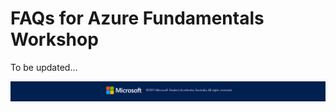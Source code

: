 # FAQs for Azure Fundamentals Workshop

To be updated...


![Footer_Banner](https://github.com/AUMSA/2021-MSA-content/blob/main/images/MicrosoftBannerFooter.png?raw=true)
